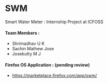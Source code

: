 # SWM
Smart Water Meter : Internship Project at ICFOSS

#### Team Members :
   - Shrimadhav U K
   - Sachin Mathew Jose
   - Josekutty M J

#### Firefox OS Application : (pending review)
   - https://marketplace.firefox.com/app/swm/

